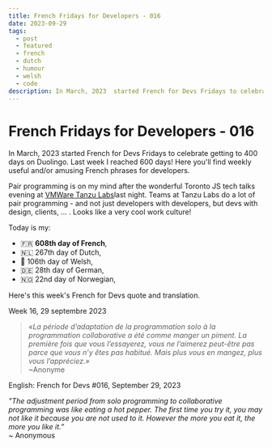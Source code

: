 ```yaml
---
title: French Fridays for Developers - 016
date: 2023-09-29
tags:
  - post
  - featured
  - french
  - dutch
  - humour
  - welsh
  - code
description: In March, 2023  started French for Devs Fridays to celebrate getting to 400 days on Duolingo. Here you'll find weekly useful and/or amusing French phrases for developers.  « La période d’adaptation de la programmation solo à la programmation collaborative a été comme manger un piment. La première fois que vous l’essayerez, vous ne l’aimerez peut-être pas parce que vous n’y êtes pas habitué. Mais plus vous en mangez, plus vous l’appréciez. » ~ Anonyme.  Read the full post for the translation.
---
```

# French Fridays for Developers - 016

In March, 2023  started French for Devs Fridays to celebrate getting to 400 days on Duolingo. Last week I reached 600 days! Here you'll find weekly useful and/or amusing French phrases for developers. 

Pair programming is on my mind after the wonderful Toronto JS tech talks evening at [VMWare Tanzu Labs](https://tanzu.vmware.com/)last night. Teams at Tanzu Labs do a lot of pair programming - and not just developers with developers, but devs with design, clients, ... . Looks like a very cool work culture!

Today is my:
- 🇫🇷 **608th day of French**, 
- 🇳🇱 267th day of Dutch, 
- 🏴󠁧󠁢󠁷󠁬󠁳󠁿 106th day of Welsh, 
- 🇩🇪 28th day of German,
- 🇳🇴 22nd day of Norwegian,

Here's this week's French for Devs quote and translation. 

Week 16, 29 septembre 2023

>*«La période d’adaptation de la programmation solo à la programmation collaborative a été comme manger un piment. La première fois que vous l’essayerez, vous ne l’aimerez peut-être pas parce que vous n’y êtes pas habitué. Mais plus vous en mangez, plus vous l’appréciez.»* <br>
>~Anonyme

English:  French for Devs #016, September 29, 2023

*"The adjustment period from solo programming to collaborative programming was like eating a hot pepper. The first time you try it, you may not like it because you are not used to it. However the more you eat it, the more you like it.”*<br>
~ Anonymous 


